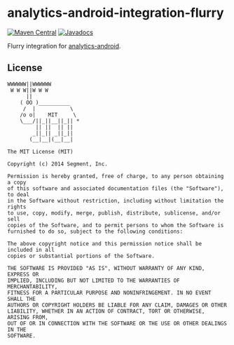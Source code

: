analytics-android-integration-flurry
======================================

[![Maven Central](https://maven-badges.herokuapp.com/maven-central/com.segment.analytics.android.integrations/flurry/badge.svg)](https://maven-badges.herokuapp.com/maven-central/com.segment.analytics.android.integrations/flurry)
[![Javadocs](http://javadoc-badge.appspot.com/com.segment.analytics.android.integrations/flurry.svg?label=javadoc)](http://javadoc-badge.appspot.com/com.segment.analytics.android.integrations/flurry)

Flurry integration for [analytics-android](https://github.com/segmentio/analytics-android).

## License

```
WWWWWW||WWWWWW
 W W W||W W W
      ||
    ( OO )__________
     /  |           \
    /o o|    MIT     \
    \___/||_||__||_|| *
         || ||  || ||
        _||_|| _||_||
       (__|__|(__|__|

The MIT License (MIT)

Copyright (c) 2014 Segment, Inc.

Permission is hereby granted, free of charge, to any person obtaining a copy
of this software and associated documentation files (the "Software"), to deal
in the Software without restriction, including without limitation the rights
to use, copy, modify, merge, publish, distribute, sublicense, and/or sell
copies of the Software, and to permit persons to whom the Software is
furnished to do so, subject to the following conditions:

The above copyright notice and this permission notice shall be included in all
copies or substantial portions of the Software.

THE SOFTWARE IS PROVIDED "AS IS", WITHOUT WARRANTY OF ANY KIND, EXPRESS OR
IMPLIED, INCLUDING BUT NOT LIMITED TO THE WARRANTIES OF MERCHANTABILITY,
FITNESS FOR A PARTICULAR PURPOSE AND NONINFRINGEMENT. IN NO EVENT SHALL THE
AUTHORS OR COPYRIGHT HOLDERS BE LIABLE FOR ANY CLAIM, DAMAGES OR OTHER
LIABILITY, WHETHER IN AN ACTION OF CONTRACT, TORT OR OTHERWISE, ARISING FROM,
OUT OF OR IN CONNECTION WITH THE SOFTWARE OR THE USE OR OTHER DEALINGS IN THE
SOFTWARE.
```
